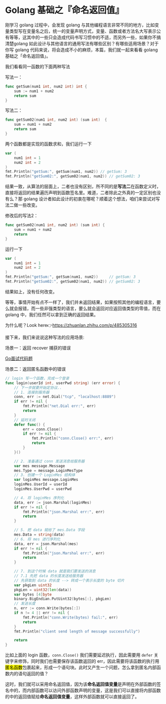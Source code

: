 # Golang 基础之『命名返回值』

刚学习 golang 过程中，会发现 golang 与其他编程语言非常不同的地方，比如变量类型写在变量名之后，统一的变量声明方式，变量、函数或者方法名大写表示公有等等，这其中的一些只会造成代码书写习惯中的不适，而另外一些，如果你不搞清楚golang 如此设计与其他语言的通用写法有哪些区别？有哪些适用场景？对于你写 golang 代码来说，将会造成不小的麻烦，本篇，我们就一起来看看 golang 基础之「命名返回值」。

我们看看同一函数的下面两种写法

写法一：

```go
func getSum(num1 int, num2 int) int {
	sum := num1 + num2
	return sum
}
```

写法二：

```go
func getSum02(num1 int, num2 int) (sum int)  {
	sum = num1 + num2
	return sum
}
```

两个函数都是实现的函数求和，我们运行一下

```go
var (
    num1 int = 1
    num2 int = 2
)
fmt.Println("getSum:", getSum(num1, num2)) // getSum: 3
fmt.Println("getSum02:", getSum02(num1, num2)) // getSum02: 3
```

结果一致，从算法的层面上，二者也没有区别，所不同的是**写法二**在函数定义时，直接将返回的结果遍历声明到函数签名里。难道，二者除此之外真的一定区别也没有么？那 golang 设计者如此设计的初衷在哪呢？顺着这个想法，咱们来尝试对写法二做一些改变。

修改后的写法2：

```go
func getSum02(num1 int, num2 int) (sum int) {
	sum = num1 + num2
	return
}
```

运行一下

```go
var (
    num1 int = 1
    num2 int = 2
)
fmt.Println("getSum:", getSum(num1, num2))     // getSum: 3
fmt.Println("getSum02:", getSum02(num1, num2)) // getSum02: 3
```

结果如上，没有任何改变。

等等，事情开始有点不一样了，我们并未返回结果，如果按照其他的编程语言，要么就会报错，而一些非强类型的语言，要么就会返回对应返回值类型的零值，而在 golang 中，我们任然可以拿到正确的返回结果。

为什么呢？Look here:point_right:https://zhuanlan.zhihu.com/p/485305316

接下来，我们来说说这种写法的应用场景:

场景一：返回 recover 捕获的错误

[Go面试代码题](Go面试代码题.md)

场景二：返回匿名函数中的错误

```go
// login 写一个函数，完成一个登录
func login(userId int, userPwd string) (err error) {
	// 下一步就要开始定协议..
	// 1. 连接到服务器
	conn, err := net.Dial("tcp", "localhost:8889")
	if err != nil {
		fmt.Println("net.Dial err:", err)
		return
	}
	// 延时关闭
	defer func() {
		err = conn.Close()
		if err != nil {
			fmt.Println("conn.Close() err:", err)
			return
		}
	}()

	// 2. 准备通过 conn 发送消息给服务器
	var mes message.Message
	mes.Type = message.LoginMesType
	// 3. 创建一个 LoginMes 结构体
	var loginMes message.LoginMes
	loginMes.UserId = userId
	loginMes.UserPwd = userPwd

	// 4. 将 loginMes 序列化
	data, err := json.Marshal(loginMes)
	if err != nil {
		fmt.Println("json.Marshal err:", err)
		return
	}

	// 5. 把 data 赋给了 mes.Data 字段
	mes.Data = string(data)
	// 6. 将 mes 进行序列化
	data, err = json.Marshal(mes)
	if err != nil {
		fmt.Println("json.Marshal err:", err)
		return
	}

	// 7. 到这个时候 data 就是我们要发送的消息
	// 7.1 先把 data 的长度发送给服务器
	// 先获取到 data 的长度 --> 转成一个表示长度的 byte 切片
	var pkgLen uint32
	pkgLen = uint32(len(data))
	var bytes [4]byte
	binary.BigEndian.PutUint32(bytes[:], pkgLen)
	// 发送长度
	n, err := conn.Write(bytes[:])
	if n != 4 || err != nil {
		fmt.Println("conn.Write(bytes) fail:", err)
		return
	}
	fmt.Println("client send length of message successfully")

	return
}
```

比如上面的 login 函数，`conn.Close()` 我们需要延迟执行，因此需要用 `defer` 关键字来修饰，同时我们也需要保存该函数返回的 err，因此需要将该函数的执行用<mark>匿名函数</mark>包裹起来，形成一个语句块。此时又产生一个问题，怎么拿到匿名内部函数内的语句返回的值？

这时，我们就可以采用命名返回值，因为该**命名返回值变量**是声明在外部函数的签名中的，而内部函数可以访问外部函数声明的变量，这是我们可以直接将内部函数的中的返回值赋给**命名返回值变量**，这样外部函数就可以直接返回了。

